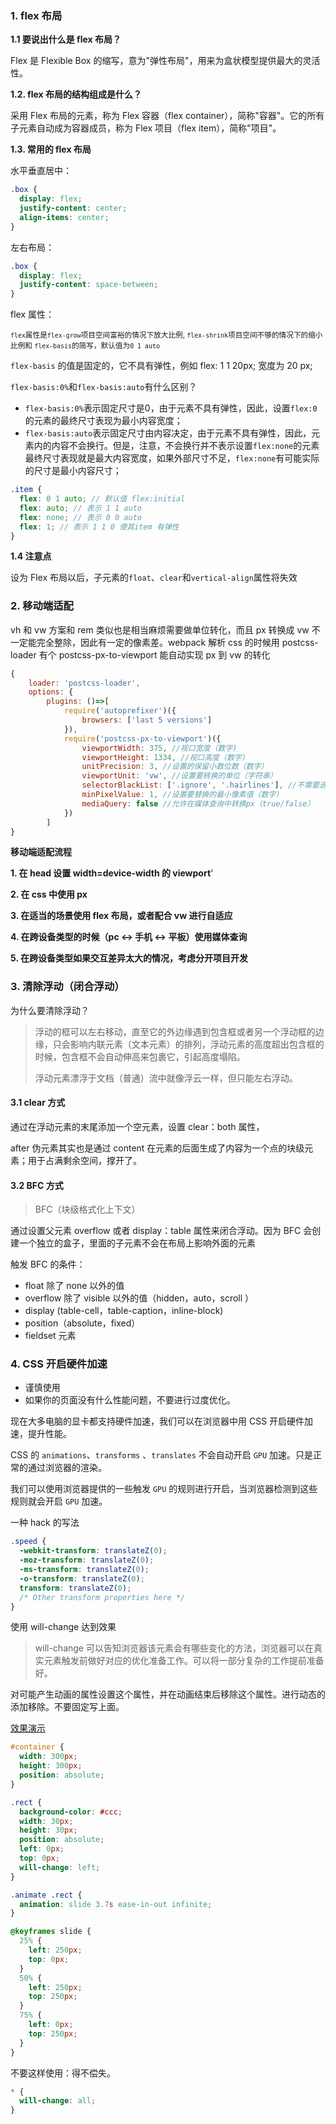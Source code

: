 ### 1. flex 布局

**1.1 要说出什么是 flex 布局？**

Flex 是 Flexible Box 的缩写，意为"弹性布局"，用来为盒状模型提供最大的灵活性。

**1.2. flex 布局的结构组成是什么？**

采用 Flex 布局的元素，称为 Flex 容器（flex container），简称"容器"。它的所有子元素自动成为容器成员，称为 Flex 项目（flex item），简称"项目"。

**1.3. 常用的 flex 布局**

水平垂直居中：

```css
.box {
  display: flex;
  justify-content: center;
  align-items: center;
}
```

左右布局：

```scss
.box {
  display: flex;
  justify-content: space-between;
}
```

flex 属性：

<small>`flex`属性是`flex-grow`项目空间富裕的情况下放大比例, `flex-shrink`项目空间不够的情况下的缩小比例和 `flex-basis`的简写，默认值为`0 1 auto`</small>

`flex-basis` 的值是固定的，它不具有弹性，例如 flex: 1 1 20px; 宽度为 20 px; 

`flex-basis:0%`和`flex-basis:auto`有什么区别？

- `flex-basis:0%`表示固定尺寸是0，由于元素不具有弹性，因此，设置`flex:0`的元素的最终尺寸表现为最小内容宽度；
- `flex-basis:auto`表示固定尺寸由内容决定，由于元素不具有弹性，因此，元素内的内容不会换行。但是，注意，不会换行并不表示设置`flex:none`的元素最终尺寸表现就是最大内容宽度，如果外部尺寸不足，`flex:none`有可能实际的尺寸是最小内容尺寸；

```scss
.item {
  flex: 0 1 auto; // 默认值 flex:initial
  flex: auto; // 表示 1 1 auto
  flex: none; // 表示 0 0 auto
  flex: 1; // 表示 1 1 0 使其item 有弹性
}
```

**1.4 注意点**

设为 Flex 布局以后，子元素的`float`、`clear`和`vertical-align`属性将失效

### 2. 移动端适配

vh 和 vw 方案和 rem 类似也是相当麻烦需要做单位转化，而且 px 转换成 vw 不一定能完全整除，因此有一定的像素差。webpack 解析 css 的时候用 postcss-loader 有个 postcss-px-to-viewport 能自动实现 px 到 vw 的转化

```js
{
    loader: 'postcss-loader',
    options: {
    	plugins: ()=>[
        	require('autoprefixer')({
        		browsers: ['last 5 versions']
        	}),
        	require('postcss-px-to-viewport')({
        		viewportWidth: 375, //视口宽度（数字)
        		viewportHeight: 1334, //视口高度（数字）
        		unitPrecision: 3, //设置的保留小数位数（数字）
        		viewportUnit: 'vw', //设置要转换的单位（字符串）
        		selectorBlackList: ['.ignore', '.hairlines'], //不需要进行转换的类名（数组）
                minPixelValue: 1, //设置要替换的最小像素值（数字）
                mediaQuery: false //允许在媒体查询中转换px（true/false）
        	})
    	]
}
```

**移动端适配流程**

**1. 在 head 设置 width=device-width 的 viewport**‘

**2. 在 css 中使用 px**

**3. 在适当的场景使用 flex 布局，或者配合 vw 进行自适应**

**4. 在跨设备类型的时候（pc <-> 手机 <-> 平板）使用媒体查询**

**5. 在跨设备类型如果交互差异太大的情况，考虑分开项目开发**

### 3. 清除浮动（闭合浮动）

为什么要清除浮动？

> 浮动的框可以左右移动，直至它的外边缘遇到包含框或者另一个浮动框的边缘，只会影响内联元素（文本元素）的排列，浮动元素的高度超出包含框的时候，包含框不会自动伸高来包裹它，引起高度塌陷。
>
> 浮动元素漂浮于文档（普通）流中就像浮云一样，但只能左右浮动。

#### 3.1 clear 方式

通过在浮动元素的末尾添加一个空元素，设置 clear：both 属性，

after 伪元素其实也是通过 content 在元素的后面生成了内容为一个点的块级元素；用于占满剩余空间，撑开了。

#### 3.2 BFC 方式

> BFC（块级格式化上下文）

通过设置父元素 overflow 或者 display：table 属性来闭合浮动。因为 BFC 会创建一个独立的盒子，里面的子元素不会在布局上影响外面的元素

触发 BFC 的条件：

- float 除了 none 以外的值
- overflow 除了 visible 以外的值（hidden，auto，scroll ）
- display (table-cell，table-caption，inline-block)
- position（absolute，fixed）
- fieldset 元素

### 4. CSS 开启硬件加速

- 谨慎使用
- 如果你的页面没有什么性能问题，不要进行过度优化。

现在大多电脑的显卡都支持硬件加速，我们可以在浏览器中用 CSS 开启硬件加速，提升性能。

CSS 的 `animations`、`transforms` 、`translates` 不会自动开启 `GPU` 加速。只是正常的通过浏览器的渲染。

我们可以使用浏览器提供的一些触发 `GPU` 的规则进行开启，当浏览器检测到这些规则就会开启 `GPU` 加速。

一种 hack 的写法

```css
.speed {
  -webkit-transform: translateZ(0);
  -moz-transform: translateZ(0);
  -ms-transform: translateZ(0);
  -o-transform: translateZ(0);
  transform: translateZ(0);
  /* Other transform properties here */
}
```

使用 will-change 达到效果

> will-change 可以告知浏览器该元素会有哪些变化的方法，浏览器可以在真实元素触发前做好对应的优化准备工作。可以将一部分复杂的工作提前准备好。

对可能产生动画的属性设置这个属性，并在动画结束后移除这个属性。进行动态的添加移除。不要固定写上面。

[效果演示](https://codepen.io/mickmetalholic/pen/GxWGVG?__cf_chl_jschl_tk__=427f00c75782e4c5ffc372a7adc68dfc6fb7eb80-1587001785-0-AQtJqGAbVqobFhLupvBT6wt6qKMD2LUAnZm6KRXVM-PgbzYTPJ_J4VYRYCK3GbVZBIGLUDLiDL-g5VA8m4t0adDddKI4zHr4VJ9jUzXzsrr5v4H8cqv2qd9g1gQ3KQjWHGh5sGWoRZUR0PcIqrKoJ5IAuMa_19ZyDSYobnVt37xKAfKmor9xKIppXprkO5WgiQtjwXPxkgdbTZjuPhXUkoWHBjGydad9isvLCz8kPf0OM5Cj_zPUZWHGjCYkHnCMsryZW6Cu0RXTuvAkGvjE3eRyleOIFMceMBgCElbx2OEaGGIGc76fLAZv3B461ivU1I81INwisl_nEijBltJU6brLhpWhlEHIbKvkHx_s11A0h91troV5G6rQ9VwQBX2jwQ)

```css
#container {
  width: 300px;
  height: 300px;
  position: absolute;
}

.rect {
  background-color: #ccc;
  width: 30px;
  height: 30px;
  position: absolute;
  left: 0px;
  top: 0px;
  will-change: left;
}

.animate .rect {
  animation: slide 3.7s ease-in-out infinite;
}

@keyframes slide {
  25% {
    left: 250px;
    top: 0px;
  }
  50% {
    left: 250px;
    top: 250px;
  }
  75% {
    left: 0px;
    top: 250px;
  }
}
```

不要这样使用：得不偿失。

```css
* {
  will-change: all;
}
```
